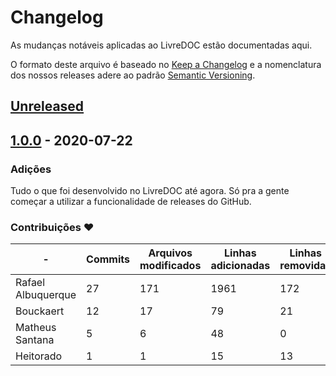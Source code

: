 # Changelog

As mudanças notáveis aplicadas ao LivreDOC estão documentadas aqui.

O formato deste arquivo é baseado no [Keep a Changelog](https://keepachangelog.com/en/1.0.0/)
e a nomenclatura dos nossos releases adere ao padrão [Semantic Versioning](https://semver.org/spec/v2.0.0.html).

## [Unreleased]

## [1.0.0] - 2020-07-22

### Adições

Tudo o que foi desenvolvido no LivreDOC até agora. Só pra a gente começar a
utilizar a funcionalidade de releases do GitHub.

### Contribuições :heart:

|-|Commits|Arquivos modificados|Linhas adicionadas|Linhas removidas|
|-|-|-|-|-|
|Rafael Albuquerque|27|171 | 1961 | 172 |
|Bouckaert|12|17 | 79 | 21 |
|Matheus Santana|5|6 | 48 | 0 |
|Heitorado|1|1 | 15 | 13 |

[Unreleased]: https://github.com/Openredu/livredoc/compare/v1.0.0...HEAD
[1.0.0]: https://github.com/Openredu/livredoc/releases/tag/v1.0.0
